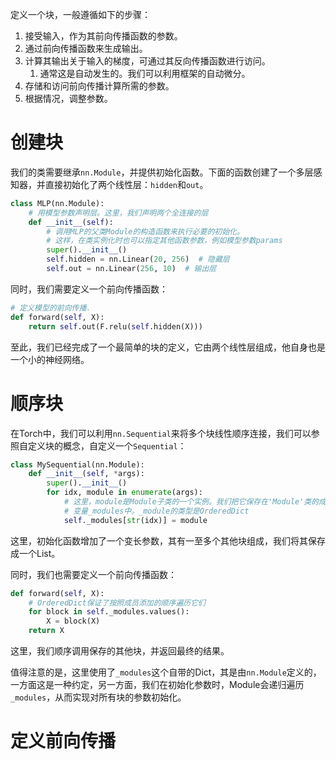 定义一个块，一般遵循如下的步骤：
1. 接受输入，作为其前向传播函数的参数。
2. 通过前向传播函数来生成输出。
3. 计算其输出关于输入的梯度，可通过其反向传播函数进行访问。
	1. 通常这是自动发生的。我们可以利用框架的自动微分。
4. 存储和访问前向传播计算所需的参数。
5. 根据情况，调整参数。

# 创建块

我们的类需要继承`nn.Module`，并提供初始化函数。下面的函数创建了一个多层感知器，并直接初始化了两个线性层：`hidden`和`out`。

```python
class MLP(nn.Module):
    # 用模型参数声明层。这里，我们声明两个全连接的层
    def __init__(self):
        # 调用MLP的父类Module的构造函数来执行必要的初始化。
        # 这样，在类实例化时也可以指定其他函数参数，例如模型参数params
        super().__init__()
        self.hidden = nn.Linear(20, 256)  # 隐藏层
        self.out = nn.Linear(256, 10)  # 输出层
```

同时，我们需要定义一个前向传播函数：
```python
# 定义模型的前向传播.
def forward(self, X):
    return self.out(F.relu(self.hidden(X)))
```

至此，我们已经完成了一个最简单的块的定义，它由两个线性层组成，他自身也是一个小的神经网络。

# 顺序块
在Torch中，我们可以利用`nn.Sequential`来将多个块线性顺序连接，我们可以参照自定义块的概念，自定义一个`Sequential`：

```python
class MySequential(nn.Module):
    def __init__(self, *args):
        super().__init__()
        for idx, module in enumerate(args):
            # 这里，module是Module子类的一个实例。我们把它保存在'Module'类的成员
            # 变量_modules中。_module的类型是OrderedDict
            self._modules[str(idx)] = module
```
这里，初始化函数增加了一个变长参数，其有一至多个其他块组成，我们将其保存成一个List。

同时，我们也需要定义一个前向传播函数：
```python
def forward(self, X):
    # OrderedDict保证了按照成员添加的顺序遍历它们
    for block in self._modules.values():
        X = block(X)
    return X
```
这里，我们顺序调用保存的其他块，并返回最终的结果。

值得注意的是，这里使用了`_modules`这个自带的Dict，其是由`nn.Module`定义的，一方面这是一种约定，另一方面，我们在初始化参数时，Module会递归遍历`_modules`，从而实现对所有块的参数初始化。

# 定义前向传播
